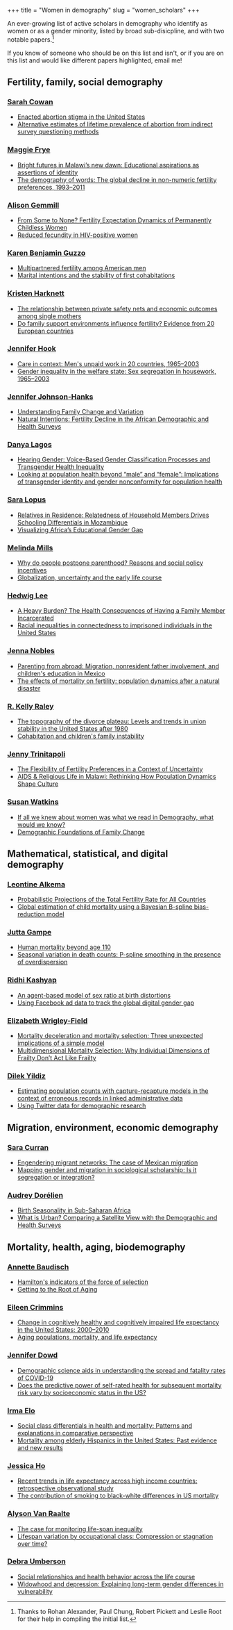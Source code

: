 +++
title = "Women in demography"
slug = "women_scholars"
+++


An ever-growing list of active scholars in demography who identify as women or as a gender minority, listed by broad sub-disicpline, and with two notable papers.[^1]

[^1]: Thanks to Rohan Alexander, Paul Chung, Robert Pickett and Leslie Root for their help in compiling the initial list.

If you know of someone who should be on this list and isn't, or if you are on this list and would like different papers highlighted, email me!

## Fertility, family, social demography

### [Sarah Cowan](https://www.sarahkcowan.org/)
- [Enacted abortion stigma in the United States](https://www.sciencedirect.com/science/article/abs/pii/S0277953617300114)
- [Alternative estimates of lifetime prevalence of abortion from indirect survey questioning methods](https://d1wqtxts1xzle7.cloudfront.net/58636729/Cowan_Wu_England_Makela_Lifetime_Estimates_Abortion_Prevalence.pdf?1552766990=&response-content-disposition=inline%3B+filename%3DAlternative_Estimates_of_Lifetime_Preval.pdf&Expires=1595636437&Signature=Q5oJr6kvzHTJ8QcT7E6yg2Hc07YpMsEhszwyyynQO5bYlerrz4H~mlVrQavw-GRbiqW361-0LCnfOdkLMYcLfWz43DFeCg44ZdizDYJ~7uGY9sE2Zbf8HSVdfd7HRjFnBAa4Dh6hfX7-uYRlWTXU8COjJKOScFCmaNGU~BAICp03cwQ-ZZUneb8WgBjo~3agSiAFE-vWlIXXkMqRzK9mpxmHb6H8YmyfsmhQqx5aRh-1slA1l9SbeScJQuPDgAQeLueCsXFxkriUI8EgpW6K8LcE2-iJBqEbr2vyX79U6JPFzlD~db8z4OUf8Jw1LvZlu8OKM5IOxy7cCSGaik7euQ__&Key-Pair-Id=APKAJLOHF5GGSLRBV4ZA)

### [Maggie Frye](https://lsa.umich.edu/soc/people/faculty/margaret-frye.html)

- [Bright futures in Malawi’s new dawn: Educational aspirations as assertions of identity](https://www.journals.uchicago.edu/doi/abs/10.1086/664542)
- [The demography of words: The global decline in non-numeric fertility preferences, 1993–2011](https://www.tandfonline.com/doi/abs/10.1080/00324728.2017.1304565)


### [Alison Gemmill](https://www.alisongemmill.com/) 
- [From Some to None? Fertility Expectation Dynamics of Permanently Childless Women](https://pubmed.ncbi.nlm.nih.gov/30430426/)
- [Reduced fecundity in HIV-positive women](https://pubmed.ncbi.nlm.nih.gov/29579247/)

### [Karen Benjamin Guzzo](https://www.bgsu.edu/arts-and-sciences/sociology/people/karen-benjamin-guzzo.html)
- [Multipartnered fertility among American men](https://link.springer.com/article/10.1353/dem.2007.0027)
- [Marital intentions and the stability of first cohabitations](https://journals.sagepub.com/doi/abs/10.1177/0192513x08323694)

### [Kristen Harknett](https://sociology.sas.upenn.edu/people/harknett)
- [The relationship between private safety nets and economic outcomes among single mothers](https://onlinelibrary.wiley.com/doi/abs/10.1111/j.1741-3737.2006.00250.x)
- [Do family support environments influence fertility? Evidence from 20 European countries](https://link.springer.com/content/pdf/10.1007/s10680-013-9308-3.pdf)


### [Jennifer Hook](https://dornsife.usc.edu/cf/soci/soci_faculty_display.cfm?Person_ID=1042774)
- [Care in context: Men's unpaid work in 20 countries, 1965–2003](https://journals.sagepub.com/doi/abs/10.1177/000312240607100406)
- [Gender inequality in the welfare state: Sex segregation in housework, 1965–2003](https://www.journals.uchicago.edu/doi/abs/10.1086/651384)


### [Jennifer Johnson-Hanks](https://sociology.berkeley.edu/faculty/jennifer-johnson-hanks)
- [Understanding Family Change and Variation](https://link.springer.com/chapter/10.1007%2F978-94-007-1945-3_1)
- [Natural Intentions: Fertility Decline in the African Demographic and Health Surveys](https://www.journals.uchicago.edu/doi/10.1086/508791)

### [Danya Lagos](https://danyalagos.com/)
- [Hearing Gender: Voice-Based Gender Classification Processes and Transgender Health Inequality](https://journals.sagepub.com/doi/abs/10.1177/0003122419872504)
- [Looking at population health beyond “male” and “female”: Implications of transgender identity and gender nonconformity for population health](https://link.springer.com/content/pdf/10.1007/s13524-018-0714-3.pdf)

### [Sara Lopus](https://socialsciences.calpoly.edu/faculty/sara-lopus)
- [Relatives in Residence: Relatedness of Household Members Drives Schooling Differentials in Mozambique](https://onlinelibrary.wiley.com/doi/abs/10.1111/jomf.12393)
- [Visualizing Africa’s Educational Gender Gap](https://journals.sagepub.com/doi/full/10.1177/2378023118795956)

### [Melinda Mills](https://www.sociology.ox.ac.uk/academic-staff/melinda-mills.html)
- [Why do people postpone parenthood? Reasons and social policy incentives](https://academic.oup.com/humupd/article/17/6/848/871500)
- [Globalization, uncertainty and the early life course](https://link.springer.com/article/10.1007/s11618-003-0023-4)

### [Hedwig Lee](https://soc.washington.edu/people/hedwig-hedy-lee)
- [A Heavy Burden? The Health Consequences of Having a Family Member Incarcerated](https://www.ncbi.nlm.nih.gov/pmc/articles/PMC3953802/)
- [Racial inequalities in connectedness to imprisoned individuals in the United States](https://www.cambridge.org/core/journals/du-bois-review-social-science-research-on-race/article/racial-inequalities-in-connectedness-to-imprisoned-individuals-in-the-united-states/D015904ED108B3B0A18454450104845A)

### [Jenna Nobles](https://cde.wisc.edu/staff/nobles-jenna/)
- [Parenting from abroad: Migration, nonresident father involvement, and children's education in Mexico](https://onlinelibrary.wiley.com/doi/abs/10.1111/j.1741-3737.2011.00842.x)
- [The effects of mortality on fertility: population dynamics after a natural disaster](https://link.springer.com/content/pdf/10.1007/s13524-014-0362-1.pdf)


### [R. Kelly Raley](https://liberalarts.utexas.edu/sociology/faculty/kraley)
- [The topography of the divorce plateau: Levels and trends in union stability in the United States after 1980](https://www.jstor.org/stable/26348083?seq=1#metadata_info_tab_contents)
- [Cohabitation and children's family instability](https://onlinelibrary.wiley.com/doi/abs/10.1111/j.0022-2445.2004.00014.x-i1)

### [Jenny Trinitapoli](https://sociology.uchicago.edu/directory/jenny-trinitapoli)
- [The Flexibility of Fertility Preferences in a Context of Uncertainty](https://onlinelibrary.wiley.com/doi/full/10.1111/padr.12114)
- [AIDS & Religious Life in Malawi: Rethinking How Population Dynamics Shape Culture](https://muse.jhu.edu/article/593159/pdf)

### [Susan Watkins](https://ccpr.ucla.edu/watkins/)
- [If all we knew about women was what we read in Demography, what would we know?](https://link.springer.com/article/10.2307/2061806)
- [Demographic Foundations of Family Change](https://www.jstor.org/stable/2095354?seq=1#metadata_info_tab_contents)

## Mathematical, statistical, and digital demography

### [Leontine Alkema](https://leontinealkema.github.io/alkema_lab/)
- [Probabilistic Projections of the Total Fertility Rate for All Countries](https://link.springer.com/content/pdf/10.1007/s13524-011-0040-5.pdf)
- [Global estimation of child mortality using a Bayesian B-spline bias-reduction model](https://www.jstor.org/stable/24522377?seq=1#metadata_info_tab_contents)

### [Jutta Gampe](https://www.demogr.mpg.de/en/about_us_6113/staff_directory_1899/jutta_gampe_655)
- [Human mortality beyond age 110](https://www.demogr.mpg.de/en/publications_databases_6118/publications_1904/book_chapters/human_mortality_beyond_age_110_3980/)
- [Seasonal variation in death counts: P-spline smoothing in the presence of overdispersion](https://www.demogr.mpg.de/en/publications_databases_6118/publications_1904/book_chapters/seasonal_variation_in_death_counts_p_spline_smoothing_in_the_presence_of_overdispersion_1725/)

### [Ridhi Kashyap](https://www.nuffield.ox.ac.uk/people/profiles/ridhi-kashyap/)
- [An agent-based model of sex ratio at birth distortions](https://link.springer.com/chapter/10.1007/978-3-319-32283-4_12)
- [Using Facebook ad data to track the global digital gender gap](https://www.sciencedirect.com/science/article/pii/S0305750X18300883)

### [Elizabeth Wrigley-Field](https://www.ssc.wisc.edu/~efield/)
- [Mortality deceleration and mortality selection: Three unexpected implications of a simple model](https://link.springer.com/content/pdf/10.1007/s13524-013-0256-7.pdf)
- [Multidimensional Mortality Selection: Why Individual Dimensions of Frailty Don’t Act Like Frailty](https://link.springer.com/content/pdf/10.1007/s13524-020-00858-8.pdf)
  
### [Dilek Yildiz](http://www.wittgensteincentre.org/en/staff/member/yildiz.htm)
- [Estimating population counts with capture-recapture models in the context of erroneous records in linked administrative data](https://www.oeaw.ac.at/fileadmin/subsites/Institute/VID/PDF/Publications/Working_Papers/WP2017_15.pdf) 
- [Using Twitter data for demographic research](https://www.demographic-research.org/volumes/vol37/46/)


## Migration, environment, economic demography

### [Sara Curran](https://soc.washington.edu/people/sara-curran)

- [Engendering migrant networks: The case of Mexican migration](https://link.springer.com/article/10.1353/dem.2003.0011)
- [Mapping gender and migration in sociological scholarship: Is it segregation or integration?](https://journals.sagepub.com/doi/abs/10.1111/j.1747-7379.2006.00008.x)


### [Audrey Dorélien](https://www.hhh.umn.edu/directory/audrey-dor%C3%A9lien)

- [Birth Seasonality in Sub-Saharan Africa](https://www.jstor.org/stable/26332053#metadata_info_tab_contents)
- [What is Urban? Comparing a Satellite View with the Demographic and Health Surveys](https://onlinelibrary.wiley.com/doi/abs/10.1111/j.1728-4457.2013.00610.x)

## Mortality, health, aging, biodemography

### [Annette Baudisch](https://portal.findresearcher.sdu.dk/en/persons/baudisch)
- [Hamilton's indicators of the force of selection](https://www.pnas.org/content/102/23/8263.short)
- [Getting to the Root of Aging](https://science.sciencemag.org/content/338/6107/618.summary)

### [Eileen Crimmins](https://gero.usc.edu/faculty/crimmins/)
- [Change in cognitively healthy and cognitively impaired life expectancy in the United States: 2000–2010](https://www.sciencedirect.com/science/article/pii/S2352827316301148)
- [Aging populations, mortality, and life expectancy](https://www.annualreviews.org/doi/abs/10.1146/annurev-soc-073117-041351)
  
### [Jennifer Dowd](https://www.jenndowd.com/)
-  [Demographic science aids in understanding the spread and fatality rates of COVID-19](https://www.pnas.org/content/117/18/9696.short)
- [Does the predictive power of self-rated health for subsequent mortality risk vary by socioeconomic status in the US?](https://academic.oup.com/ije/article/36/6/1214/822656)

### [Irma Elo](https://sociology.sas.upenn.edu/people/irma-elo)
- [Social class differentials in health and mortality: Patterns and explanations in comparative perspective](https://www.annualreviews.org/doi/abs/10.1146/annurev-soc-070308-115929)
- [Mortality among elderly Hispanics in the United States: Past evidence and new results](https://link.springer.com/article/10.1353/dem.2004.0001)

### [Jessica Ho](https://gero.usc.edu/faculty/jessica-ho-phd/)
- [Recent trends in life expectancy across high income countries: retrospective observational study](https://www.bmj.com/content/362/bmj.k2562.full)
- [The contribution of smoking to black-white differences in US mortality](https://link.springer.com/content/pdf/10.1007/s13524-012-0159-z.pdf)

### [Alyson Van Raalte](https://www.demogr.mpg.de/en/about_us_6113/staff_directory_1899/alyson_van_raalte_1575/)
- [The case for monitoring life-span inequality](https://science.sciencemag.org/content/362/6418/1002.summary)
- [Lifespan variation by occupational class: Compression or stagnation over time?](https://link.springer.com/content/pdf/10.1007/s13524-013-0253-x.pdf)

### [Debra Umberson](https://liberalarts.utexas.edu/sociology/faculty/dju)
- [Social relationships and health behavior across the life course](https://www.annualreviews.org/doi/abs/10.1146/annurev-soc-070308-120011?journalCode=soc)
- [Widowhood and depression: Explaining long-term gender differences in vulnerability](https://www.jstor.org/stable/2136854?seq=1#metadata_info_tab_contents)


